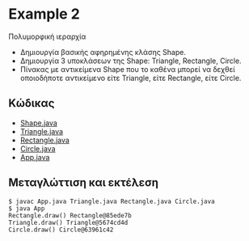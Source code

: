 # Example 2

Πολυμορφική ιεραρχία 

* Δημιουργία βασικής αφηρημένης κλάσης Shape.
* Δημιουργία 3 υποκλάσεων της Shape: Triangle, Rectangle, Circle.
* Πίνακας με αντικείμενα Shape που το καθένα μπορεί να δεχθεί οποιοδήποτε αντικείμενο είτε Triangle, είτε Rectangle, είτε Circle.

## Κώδικας

* [Shape.java](./Shape.java)
* [Triangle.java](./Triangle.java)
* [Rectangle.java](./Rectangle.java)
* [Circle.java](./Circle.java)  
* [App.java](./App.java)

## Μεταγλώττιση και εκτέλεση

    $ javac App.java Triangle.java Rectangle.java Circle.java
    $ java App
    Rectangle.draw() Rectangle@85ede7b
    Triangle.draw() Triangle@5674cd4d
    Circle.draw() Circle@63961c42